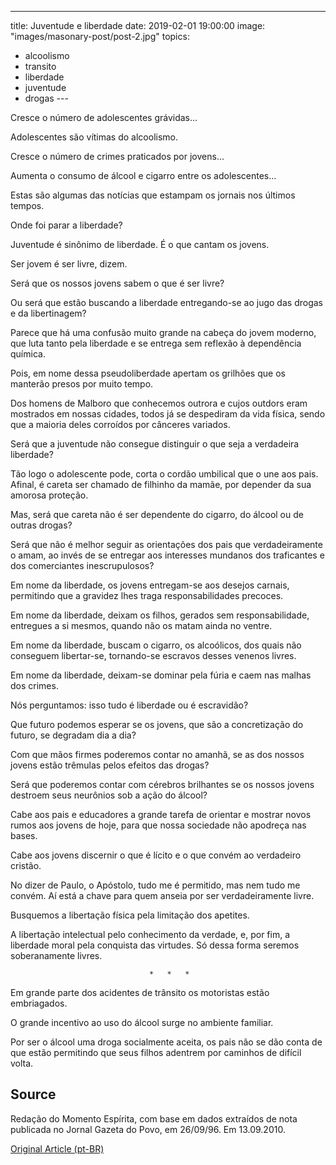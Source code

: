 ---
title: Juventude e liberdade
date: 2019-02-01 19:00:00
image: "images/masonary-post/post-2.jpg"
topics: 
- alcoolismo
- transito
- liberdade
- juventude
- drogas
--- 

Cresce o número de adolescentes grávidas...

Adolescentes são vítimas do alcoolismo.

Cresce o número de crimes praticados por jovens...

Aumenta o consumo de álcool e cigarro entre os adolescentes...

Estas são algumas das notícias que estampam os jornais nos últimos tempos.

Onde foi parar a liberdade?

Juventude é sinônimo de liberdade. É o que cantam os jovens.

Ser jovem é ser livre, dizem.

Será que os nossos jovens sabem o que é ser livre?

Ou será que estão buscando a liberdade entregando-se ao jugo das drogas e da
libertinagem?

Parece que há uma confusão muito grande na cabeça do jovem moderno, que luta
tanto pela liberdade e se entrega sem reflexão à dependência química.

Pois, em nome dessa pseudoliberdade apertam os grilhões que os manterão presos
por muito tempo.

Dos homens de Malboro que conhecemos outrora e cujos outdors eram mostrados em
nossas cidades, todos já se despediram da vida física, sendo que a maioria
deles corroídos por cânceres variados.

Será que a juventude não consegue distinguir o que seja a verdadeira liberdade?

Tão logo o adolescente pode, corta o cordão umbilical que o une aos pais.
Afinal, é careta ser chamado de filhinho da mamãe, por depender da sua amorosa
proteção.

Mas, será que careta não é ser dependente do cigarro, do álcool ou de outras
drogas?

Será que não é melhor seguir as orientações dos pais que verdadeiramente o
amam, ao invés de se entregar aos interesses mundanos dos traficantes e dos
comerciantes inescrupulosos?

Em nome da liberdade, os jovens entregam-se aos desejos carnais, permitindo que
a gravidez lhes traga responsabilidades precoces.

Em nome da liberdade, deixam os filhos, gerados sem responsabilidade, entregues
a si mesmos, quando não os matam ainda no ventre.

Em nome da liberdade, buscam o cigarro, os alcoólicos, dos quais não conseguem
libertar-se, tornando-se escravos desses venenos livres.

Em nome da liberdade, deixam-se dominar pela fúria e caem nas malhas dos
crimes.

Nós perguntamos: isso tudo é liberdade ou é escravidão?

Que futuro podemos esperar se os jovens, que são a concretização do futuro, se
degradam dia a dia?

Com que mãos firmes poderemos contar no amanhã, se as dos nossos jovens estão
trêmulas pelos efeitos das drogas?

Será que poderemos contar com cérebros brilhantes se os nossos jovens destroem
seus neurônios sob a ação do álcool?

Cabe aos pais e educadores a grande tarefa de orientar e mostrar novos rumos
aos jovens de hoje, para que nossa sociedade não apodreça nas bases.

Cabe aos jovens discernir o que é lícito e o que convém ao verdadeiro cristão.

No dizer de Paulo, o Apóstolo, tudo me é permitido, mas nem tudo me convém. Aí
está a chave para quem anseia por ser verdadeiramente livre.

Busquemos a libertação física pela limitação dos apetites.

A libertação intelectual pelo conhecimento da verdade, e, por fim, a liberdade
moral pela conquista das virtudes. Só dessa forma seremos soberanamente livres.

                                   *   *   *

Em grande parte dos acidentes de trânsito os motoristas estão embriagados.

O grande incentivo ao uso do álcool surge no ambiente familiar.

Por ser o álcool uma droga socialmente aceita, os pais não se dão conta de que
estão permitindo que seus filhos adentrem por caminhos de difícil volta.
 

## Source
Redação do Momento Espírita, com base em
dados extraídos de nota publicada no Jornal
Gazeta do Povo, em 26/09/96.
Em 13.09.2010.


[Original Article (pt-BR)](http://www.momento.com.br/pt/ler_texto.php?id=2746)


